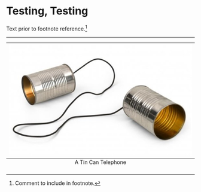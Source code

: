 # Testing, Testing


Text prior to footnote reference.[^2]

[^2]: Comment to include in footnote.


<hr>

<table class="image">
  <caption align="bottom">A Tin Can Telephone</caption>
  <tr><td><img src="img/notes/information-systems/tin-can-telephone.jpg" alt="My alt text"/></td></tr>
</table>
